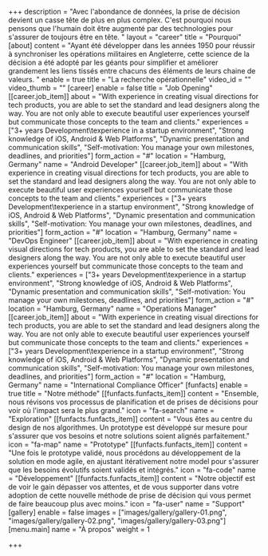 +++
description = "Avec l'abondance de données, la prise de décision devient un casse tête de plus en plus complex. C'est pourquoi nous pensons que l'humain doit être augmenté par des technologies pour s'assurer de toujours être en tête. "
layout = "career"
title = "Pourquoi"
[about]
content = "Ayant été développer dans les années 1950 pour réussir à synchroniser les opérations militaires en Angleterre, cette science de la décision a été adopté par les géants pour simplifier et améliorer grandement les liens tissés entre chacuns des éléments de leurs chaine de valeurs. "
enable = true
title = "La recherche opérationnelle"
video_id = ""
video_thumb = ""
[career]
enable = false
title = "Job Opening"
[[career.job_item]]
about = "With experience in creating visual directions for tech products, you are able to set the standard and lead designers along the way. You are not only able to execute beautiful user experiences yourself but communicate those concepts to the team and clients."
experiences = ["3+ years Development\texperience in a startup environment", "Strong knowledge of iOS, Android & Web Platforms", "Dynamic presentation and communication skills", "Self-motivation: You manage your own milestones, deadlines, and priorities"]
form_action = "#"
location = "Hamburg, Germany"
name = "Android Developer"
[[career.job_item]]
about = "With experience in creating visual directions for tech products, you are able to set the standard and lead designers along the way. You are not only able to execute beautiful user experiences yourself but communicate those concepts to the team and clients."
experiences = ["3+ years Development\texperience in a startup environment", "Strong knowledge of iOS, Android & Web Platforms", "Dynamic presentation and communication skills", "Self-motivation: You manage your own milestones, deadlines, and priorities"]
form_action = "#"
location = "Hamburg, Germany"
name = "DevOps Engineer"
[[career.job_item]]
about = "With experience in creating visual directions for tech products, you are able to set the standard and lead designers along the way. You are not only able to execute beautiful user experiences yourself but communicate those concepts to the team and clients."
experiences = ["3+ years Development\texperience in a startup environment", "Strong knowledge of iOS, Android & Web Platforms", "Dynamic presentation and communication skills", "Self-motivation: You manage your own milestones, deadlines, and priorities"]
form_action = "#"
location = "Hamburg, Germany"
name = "Operations Manager"
[[career.job_item]]
about = "With experience in creating visual directions for tech products, you are able to set the standard and lead designers along the way. You are not only able to execute beautiful user experiences yourself but communicate those concepts to the team and clients."
experiences = ["3+ years Development\texperience in a startup environment", "Strong knowledge of iOS, Android & Web Platforms", "Dynamic presentation and communication skills", "Self-motivation: You manage your own milestones, deadlines, and priorities"]
form_action = "#"
location = "Hamburg, Germany"
name = "International Compliance Officer"
[funfacts]
enable = true
title = "Notre méthode"
[[funfacts.funfacts_item]]
content = "Ensemble, nous révisons vos processus de planification et de prises de décisions pour voir où l'impact sera le plus grand."
icon = "fa-search"
name = "Exploration"
[[funfacts.funfacts_item]]
content = "Vous êtes au centre du design de nos algorithmes. Un prototype est développé sur mesure pour s'assurer que vos besoins et notre solutions soient alignés parfaitement."
icon = "fa-map"
name = "Prototype"
[[funfacts.funfacts_item]]
content = "Une fois le prototype validé, nous procédons au développement de la solution en mode agile, en ajustant itérativement notre model pour s'assurer que les besoins évolutifs soient validés et intégrés."
icon = "fa-code"
name = "Développement"
[[funfacts.funfacts_item]]
content = "Notre objectif est de voir le gain dépasser vos attentes, et de vous supporter dans votre adoption de cette nouvelle méthode de prise de décision qui vous permet de faire beaucoup plus avec moins."
icon = "fa-user"
name = "Support"
[gallery]
enable = false
images = ["images/gallery/gallery-01.png", "images/gallery/gallery-02.png", "images/gallery/gallery-03.png"]
[menu.main]
name = "À propos"
weight = 1

+++
